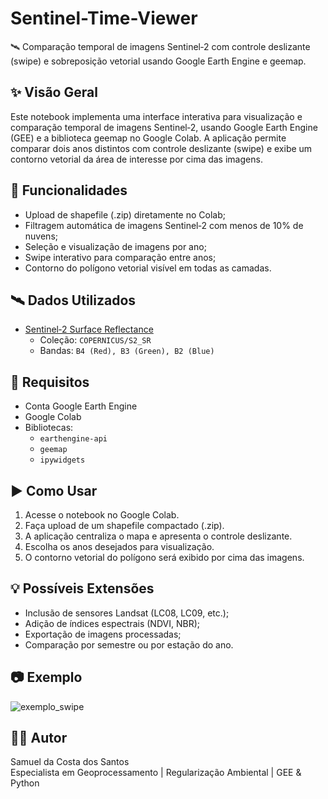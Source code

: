 # Sentinel-Time-Viewer
🛰️ Comparação temporal de imagens Sentinel‑2 com controle deslizante (swipe) e sobreposição vetorial usando Google Earth Engine e geemap.

## ✨ Visão Geral

Este notebook implementa uma interface interativa para visualização e comparação temporal de imagens Sentinel‑2, usando Google Earth Engine (GEE) e a biblioteca geemap no Google Colab. A aplicação permite comparar dois anos distintos com controle deslizante (swipe) e exibe um contorno vetorial da área de interesse por cima das imagens.

## 📂 Funcionalidades

- Upload de shapefile (.zip) diretamente no Colab;
- Filtragem automática de imagens Sentinel‑2 com menos de 10% de nuvens;
- Seleção e visualização de imagens por ano;
- Swipe interativo para comparação entre anos;
- Contorno do polígono vetorial visível em todas as camadas.

## 🛰️ Dados Utilizados

- [Sentinel‑2 Surface Reflectance](https://developers.google.com/earth-engine/datasets/catalog/COPERNICUS_S2_SR)
  - Coleção: `COPERNICUS/S2_SR`
  - Bandas: `B4 (Red), B3 (Green), B2 (Blue)`

## 📌 Requisitos

- Conta Google Earth Engine
- Google Colab
- Bibliotecas:
  - `earthengine-api`
  - `geemap`
  - `ipywidgets`

## ▶️ Como Usar

1. Acesse o notebook no Google Colab.
2. Faça upload de um shapefile compactado (.zip).
3. A aplicação centraliza o mapa e apresenta o controle deslizante.
4. Escolha os anos desejados para visualização.
5. O contorno vetorial do polígono será exibido por cima das imagens.

## 💡 Possíveis Extensões

- Inclusão de sensores Landsat (LC08, LC09, etc.);
- Adição de índices espectrais (NDVI, NBR);
- Exportação de imagens processadas;
- Comparação por semestre ou por estação do ano.

## 📷 Exemplo

![exemplo_swipe](exemplo_swipe.gif)

## 👨‍💻 Autor

Samuel da Costa dos Santos  
Especialista em Geoprocessamento | Regularização Ambiental | GEE & Python

